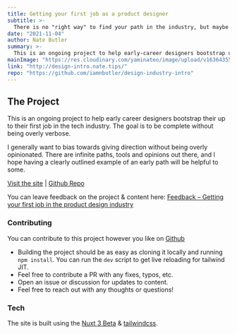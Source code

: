 ```yaml
---
title: Getting your first job as a product designer
subtitle: >-
  There is no "right way" to find your path in the industry, but maybe this can help just a bit.
date: "2021-11-04"
author: Nate Butler
summary: >-
  This is an ongoing project to help early-career designers bootstrap up to their first job in the tech industry. The goal is to be complete without being overly verbose.
mainImage: "https://res.cloudinary.com/yaminateo/image/upload/v1636435580/project/fig-gen/gen-grid_2x_d5gs3h.png"
link: "http://design-intro.nate.tips/"
repo: "https://github.com/iamnbutler/design-industry-intro"
---
```

## The Project

This is an ongoing project to help early career designers bootstrap their up to their first job in the tech industry. The goal is to be complete without being overly verbose.

I generally want to bias towards giving direction without being overly opinionated. There are infinite paths, tools and opinions out there, and I hope having a clearly outlined example of an early path will be helpful to some.

[Visit the site](http://design-intro.nate.tips/) | [Github Repo](https://github.com/iamnbutler/design-industry-intro)

You can leave feedback on the project & content here:
[Feedback – Getting your first job in the product design industry](https://forms.gle/jimgp3uAk8df8MUH9)


### Contributing

You can contribute to this project however you like on [Github](https://github.com/iamnbutler/design-industry-intro)

- Building the project should be as easy as cloning it locally and running `npm install`. You can run the `dev` script to get live reloading for tailwind JIT.
- Feel free to contribute a PR with any fixes, typos, etc.
- Open an issue or discussion for updates to content.
- Feel free to reach out with any thoughts or questions!

### Tech

The site is built using the <a href="https://v3.nuxtjs.org/">Nuxt 3 Beta</a> & <a href="https://tailwindcss.com/">tailwindcss</a>.
